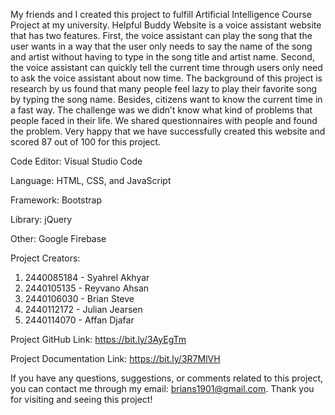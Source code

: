 My friends and I created this project to fulfill Artificial Intelligence Course Project at my university. 
Helpful Buddy Website is a voice assistant website that has two features. First, the voice assistant can 
play the song that the user wants in a way that the user only needs to say the name of the song and artist 
without having to type in the song title and artist name. Second, the voice assistant can quickly tell the 
current time through users only need to ask the voice assistant about now time. The background of this project 
is research by us found that many people feel lazy to play their favorite song by typing the song name. Besides,
citizens want to know the current time in a fast way. The challenge was we didn’t know what kind of problems that 
people faced in their life. We shared questionnaires with people and found the problem. Very happy that we have 
successfully created this website and scored 87 out of 100 for this project. 

Code Editor: Visual Studio Code

Language: HTML, CSS, and JavaScript

Framework: Bootstrap

Library: jQuery

Other: Google Firebase

Project Creators:

1. 2440085184 - Syahrel Akhyar 
2. 2440105135 - Reyvano Ahsan
3. 2440106030 - Brian Steve                        
4. 2440112172 - Julian Jearsen 
5. 2440114070 - Affan Djafar           

Project GitHub Link: https://bit.ly/3AyEgTm

Project Documentation Link: https://bit.ly/3R7MlVH

If you have any questions, suggestions, or comments related to this project, you can contact me through my email: 
brians1901@gmail.com. Thank you for visiting and seeing this project!
